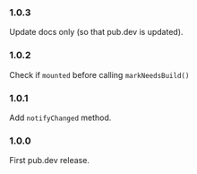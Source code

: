 ### 1.0.3

Update docs only (so that pub.dev is updated).

### 1.0.2

Check if `mounted` before calling `markNeedsBuild()`

### 1.0.1

Add `notifyChanged` method.

### 1.0.0

First pub.dev release.